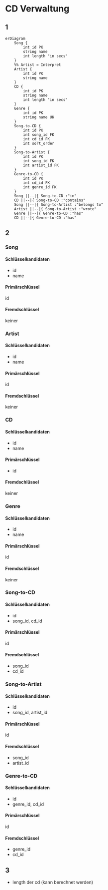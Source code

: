# CD Verwaltung

## 1

```mermaid
erDiagram
	Song {
		int id PK
		string name
		int length "in secs"
	}
	%% Artist = Interpret
	Artist {
		int id PK
		string name
	}
	CD {
		int id PK
		string name
		int length "in secs"
	}
	Genre {
		int id PK
		string name UK
	}
	Song-to-CD {
		int id PK
		int song_id FK
		int cd_id FK
		int sort_order
	}
	Song-to-Artist {
		int id PK
		int song_id FK
		int artist_id FK 
	}
	Genre-to-CD {
		int id PK
		int cd_id FK
		int genre_id FK
	}
	Song ||--|{ Song-to-CD :"in"
	CD ||--|{ Song-to-CD :"contains"
	Song ||--|{ Song-to-Artist :"belongs to"
	Artist ||--|{ Song-to-Artist :"wrote"
	Genre ||--|{ Genre-to-CD :"has"
	CD ||--|{ Genre-to-CD :"has"
```

## 2

### Song
#### Schlüsselkandidaten
- id
- name
#### Primärschlüssel
id
#### Fremdschlüssel
keiner
### Artist
#### Schlüsselkandidaten
- id
- name
#### Primärschlüssel
id
#### Fremdschlüssel
keiner
### CD
#### Schlüsselkandidaten
- id
- name
#### Primärschlüssel
- id
#### Fremdschlüssel
keiner
### Genre
#### Schlüsselkandidaten
- id
- name
#### Primärschlüssel
id
#### Fremdschlüssel
keiner
### Song-to-CD
#### Schlüsselkandidaten
- id
- song_id, cd_id
#### Primärschlüssel
id
#### Fremdschlüssel
- song_id
- cd_id
### Song-to-Artist
#### Schlüsselkandidaten
- id
- song_id, artist_id
#### Primärschlüssel
id
#### Fremdschlüssel
- song_id
- artist_id
### Genre-to-CD
#### Schlüsselkandidaten
- id
- genre_id, cd_id
#### Primärschlüssel
id
#### Fremdschlüssel
- genre_id
- cd_id

## 3

- length der cd (kann berechnet werden)
